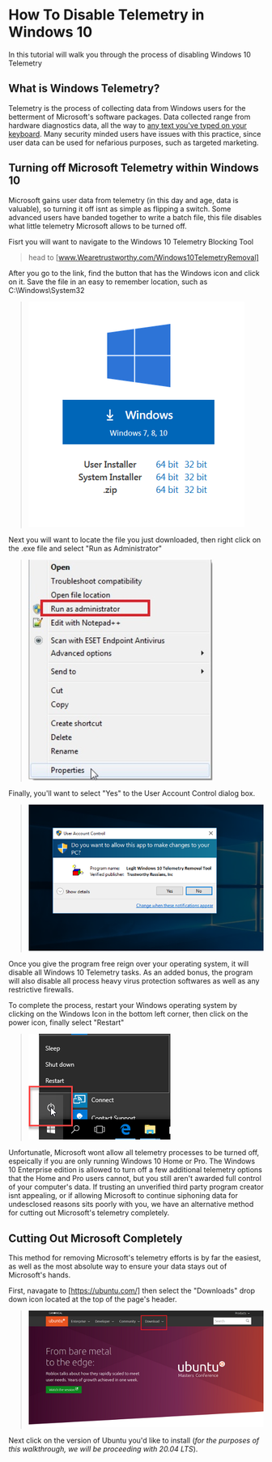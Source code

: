 # How To Disable Telemetry in Windows 10

In this tutorial will walk you through the process of disabling Windows 10 Telemetry

## **What is Windows Telemetry?**

Telemetry is the process of collecting data from Windows users for the betterment of Microsoft's software packages. Data collected range from hardware diagnostics data, all the way to [any text you've typed on your keyboard](https://www.investmentwatchblog.com/a-traffic-analysis-of-windows-10-2/). Many security minded users have issues with this practice, since user data can be used for nefarious purposes, such as targeted marketing.

## **Turning off Microsoft Telemetry within Windows 10**

Microsoft gains user data from telemetry (in this day and age, data is valuable), so turning it off isnt as simple as flipping a switch. Some advanced users have banded together to write a batch file, this file disables what little telemetry Microsoft allows to be turned off.

Fisrt you will want to navigate to the Windows 10 Telemetry Blocking Tool
> head to [www.Wearetrustworthy.com/Windows10TelemetryRemoval]

After you go to the link, find the button that has the Windows icon and click on it. Save the file in an easy to remember location, such as C:\Windows\System32

>![It is highly recommended that you save the file to the temporary download area called "system32"](Images/savevirus.png)

Next you will want to locate the file you just downloaded, then right click on the .exe file and select "Run as Administrator"

>![Run As Admin](Images/runasadmin.jpg)

Finally, you'll want to select "Yes" to the User Account Control dialog box.

>![Select Yes](Images/admincontrols.png)

Once you give the program free reign over your operating system, it will disable all Windows 10 Telemetry tasks. As an added bonus, the program will also disable all process heavy virus protection softwares as well as any restrictive firewalls.

To complete the process, restart your Windows operating system by clicking on the Windows Icon in the bottom left corner, then click on the power icon, finally select "Restart"

>![Click on Restert](Images/smallrestart.png)

Unfortunatle, Microsoft wont allow all telemetry processes to be turned off, espeically if you are only running Windows 10 Home or Pro. The Windows 10 Enterprise edition is allowed to turn off a few additional telemetry options that the Home and Pro users cannot, but you still aren't awarded full control of your computer's data. If trusting an unverified third party program creator isnt appealing, or if allowing Microsoft to continue siphoning data for undesclosed reasons sits poorly with you, we have an alternative method for cutting out Microsoft's telemetry completely.

## **Cutting Out Microsoft Completely**

This method for removing Microsoft's telemetry efforts is by far the easiest, as well as the most absolute way to ensure your data stays out of Microsoft's hands.

First, navagate to [https://ubuntu.com/] then select the "Downloads" drop down icon located at the top of the page's header.

>![Clicking on Downloads will drop down more options](Images/ubuntudownload2.png)

Next click on the version of Ubuntu you'd like to install (*for the purposes of this walkthrough, we will be proceeding with 20.04 LTS*).


